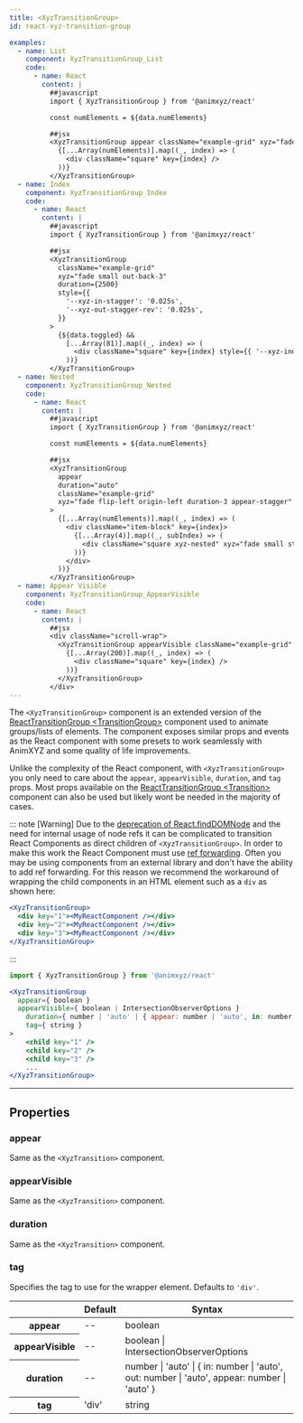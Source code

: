 ```yaml
---
title: <XyzTransitionGroup>
id: react-xyz-transition-group

examples:
  - name: List
    component: XyzTransitionGroup_List
    code:
      - name: React
        content: |
          ##javascript
          import { XyzTransitionGroup } from '@animxyz/react'

          const numElements = ${data.numElements}

          ##jsx
          <XyzTransitionGroup appear className="example-grid" xyz="fade small out-down out-rotate-right appear-stagger">
            {[...Array(numElements)].map((_, index) => (
              <div className="square" key={index} />
            ))}
          </XyzTransitionGroup>
  - name: Index
    component: XyzTransitionGroup_Index
    code:
      - name: React
        content: |
          ##javascript
          import { XyzTransitionGroup } from '@animxyz/react'

          ##jsx
          <XyzTransitionGroup
            className="example-grid"
            xyz="fade small out-back-3"
            duration={2500}
            style={{
              '--xyz-in-stagger': '0.025s',
              '--xyz-out-stagger-rev': '0.025s',
            }}
          >
            {${data.toggled} &&
              [...Array(81)].map((_, index) => (
                <div className="square" key={index} style={{ '--xyz-index-rev': Math.random() * 81 }} />
              ))}
          </XyzTransitionGroup>
  - name: Nested
    component: XyzTransitionGroup_Nested
    code:
      - name: React
        content: |
          ##javascript
          import { XyzTransitionGroup } from '@animxyz/react'

          const numElements = ${data.numElements}

          ##jsx
          <XyzTransitionGroup
            appear
            duration="auto"
            className="example-grid"
            xyz="fade flip-left origin-left duration-3 appear-stagger"
          >
            {[...Array(numElements)].map((_, index) => (
              <div className="item-block" key={index}>
                {[...Array(4)].map((_, subIndex) => (
                  <div className="square xyz-nested" xyz="fade small stagger" key={subIndex} />
                ))}
              </div>
            ))}
          </XyzTransitionGroup>
  - name: Appear Visible
    component: XyzTransitionGroup_AppearVisible
    code:
      - name: React
        content: |
          ##jsx
          <div className="scroll-wrap">
            <XyzTransitionGroup appearVisible className="example-grid" xyz="delay-2 fade small rotate-right">
              {[...Array(200)].map((_, index) => (
                <div className="square" key={index} />
              ))}
            </XyzTransitionGroup>
          </div>
---
```


The `<XyzTransitionGroup>` component is an extended version of the [ReactTransitionGroup &lt;TransitionGroup&gt;](https://reactcommunity.org/react-transition-group/transition-group) component used to animate groups/lists of elements. The component exposes similar props and events as the React component with some presets to work seamlessly with AnimXYZ and some quality of life improvements.

Unlike the complexity of the React component, with `<XyzTransitionGroup>` you only need to care about the `appear`, `appearVisible`, `duration`, and `tag` props. Most props available on the [ReactTransitionGroup &lt;Transition&gt;](https://reactcommunity.org/react-transition-group/transition) component can also be used but likely wont be needed in the majority of cases.

::: note [Warning]
Due to the [deprecation of React.findDOMNode](https://reactjs.org/docs/strict-mode.html#warning-about-deprecated-finddomnode-usage) and the need for internal usage of node refs it can be complicated to transition React Components as direct children of `<XyzTransitionGroup>`. In order to make this work the React Component must use [ref forwarding](https://reactjs.org/docs/forwarding-refs.html). Often you may be using components from an external library and don't have the ability to add ref forwarding. For this reason we recommend the workaround of wrapping the child components in an HTML element such as a `div` as shown here:

```jsx
<XyzTransitionGroup>
  <div key="1"><MyReactComponent /></div>
  <div key="2"><MyReactComponent /></div>
  <div key="3"><MyReactComponent /></div>
</XyzTransitionGroup>
```
:::

```jsx
import { XyzTransitionGroup } from '@animxyz/react'

<XyzTransitionGroup
  appear={ boolean }
  appearVisible={ boolean | IntersectionObserverOptions }
	duration={ number | 'auto' | { appear: number | 'auto', in: number | 'auto', out: number | 'auto' } }
	tag={ string }
>
	<child key="1" />
	<child key="2" />
	<child key="3" />
	...
</XyzTransitionGroup>
```

---
## Properties

### appear

Same as the `<XyzTransition>` component.

### appearVisible

Same as the `<XyzTransition>` component.

### duration

Same as the `<XyzTransition>` component.

### tag

Specifies the tag to use for the wrapper element. Defaults to `'div'`.

<div class="properties-table table-wrap">
	<table>
		<thead>
			<tr>
				<th></th>
				<th>Default</th>
				<th>Syntax</th>
			</tr>
		</thead>
		<tbody>
			<tr>
				<th scope="row">appear</th>
				<td>--</td>
				<td>boolean</td>
			</tr>
      <tr>
				<th scope="row">appearVisible</th>
				<td>--</td>
				<td>boolean | IntersectionObserverOptions</td>
			</tr>
			<tr>
				<th scope="row">duration</th>
				<td>--</td>
				<td>number | 'auto' | { in: number | 'auto', out: number | 'auto', appear: number | 'auto' }</td>
			</tr>
			<tr>
				<th scope="row">tag</th>
				<td>'div'</td>
				<td>string</td>
			</tr>
		</tbody>
	</table>
</div>